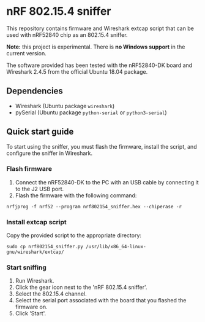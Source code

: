 # nRF 802.15.4 sniffer

This repository contains firmware and Wireshark extcap script that can be used with nRF52840 chip as an 802.15.4 sniffer.

__Note:__ this project is experimental. There is __no Windows support__ in the current version.

The software provided has been tested with the nRF52840-DK board and Wireshark 2.4.5 from the official Ubuntu 18.04 package.

## Dependencies
* Wireshark (Ubuntu package `wireshark`)
* pySerial (Ubuntu package `python-serial` or `python3-serial`)

## Quick start guide

To start using the sniffer, you must flash the firmware, install the script, and configure the sniffer in Wireshark.

### Flash firmware
1. Connect the nRF52840-DK to the PC with an USB cable by connecting it to the J2 USB port.
2. Flash the firmware with the following command:
```
nrfjprog -f nrf52 --program nrf802154_sniffer.hex --chiperase -r
```

### Install extcap script
Copy the provided script to the appropriate directory:
```
sudo cp nrf802154_sniffer.py /usr/lib/x86_64-linux-gnu/wireshark/extcap/
```

### Start sniffing
1. Run Wireshark.
2. Click the gear icon next to the 'nRF 802.15.4 sniffer'.
3. Select the 802.15.4 channel.
4. Select the serial port associated with the board that you flashed the firmware on.
5. Click 'Start'.

